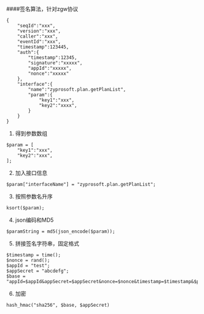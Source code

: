 ####签名算法，针对zgw协议

```
{
    "seqId":"xxx",
    "version":"xxx",
    "caller":"xxx",
    "eventId":"xxx",
    "timestamp":123445,
    "auth":{
        "timestamp":12345,
        "signature":"xxxxx",
        "appId":"xxxxx",
        "nonce":"xxxxx"
    },
    "interface":{
        "name":"zyprosoft.plan.getPlanList",
        "param":{
            "key1":"xxx",
            "key2":"xxxx",
        }
    }
}
```

1. 得到参数数组
```
$param = [
    "key1":"xxx",
    "key2":"xxx",
];
```
2. 加入接口信息
```
$param["interfaceName"] = "zyprosoft.plan.getPlanList";
```
3. 按照参数名升序
```
ksort($param);
```
4. json编码和MD5
```
$paramString = md5(json_encode($param));
```
5. 拼接签名字符串，固定格式
```$xslt
$timestamp = time();
$nonce = rand();
$appId = "test";
$appSecret = "abcdefg";
$base = "appId=$appId&appSecret=$appSecret&nonce=$nonce&timestamp=$timestamp&$paramString";
```
6. 加密
```$xslt
hash_hmac("sha256", $base, $appSecret)
```


